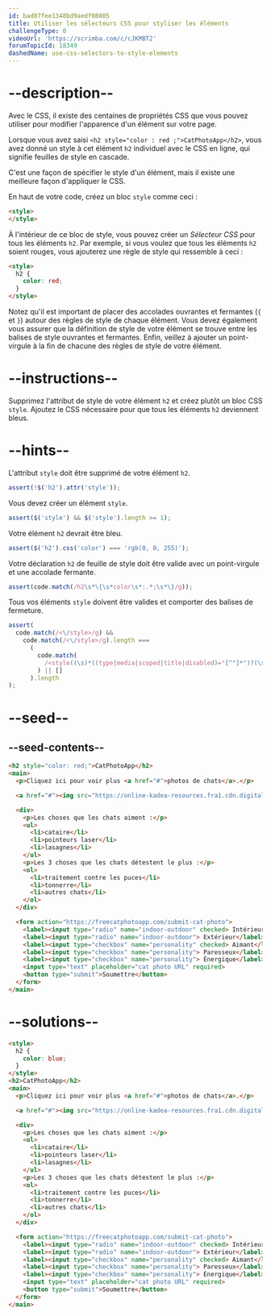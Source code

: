 ```yaml
---
id: bad87fee1348bd9aedf08805
title: Utiliser les sélecteurs CSS pour styliser les éléments
challengeType: 0
videoUrl: 'https://scrimba.com/c/cJKMBT2'
forumTopicId: 18349
dashedName: use-css-selectors-to-style-elements
---
```


# --description--

Avec le CSS, il existe des centaines de propriétés CSS que vous pouvez utiliser pour modifier l'apparence d'un élément sur votre page.

Lorsque vous avez saisi `<h2 style="color : red ;">CatPhotoApp</h2>`, vous avez donné un style à cet élément `h2` individuel avec le CSS en ligne, qui signifie feuilles de style en cascade.

C'est une façon de spécifier le style d'un élément, mais il existe une meilleure façon d'appliquer le CSS.

En haut de votre code, créez un bloc `style` comme ceci :

```html
<style>
</style>
```

À l'intérieur de ce bloc de style, vous pouvez créer un <dfn>Sélecteur CSS</dfn> pour tous les éléments `h2`. Par exemple, si vous voulez que tous les éléments `h2` soient rouges, vous ajouterez une règle de style qui ressemble à ceci :

```html
<style>
  h2 {
    color: red;
  }
</style>
```

Notez qu'il est important de placer des accolades ouvrantes et fermantes (`{` et `}`) autour des règles de style de chaque élément. Vous devez également vous assurer que la définition de style de votre élément se trouve entre les balises de style ouvrantes et fermantes. Enfin, veillez à ajouter un point-virgule à la fin de chacune des règles de style de votre élément.

# --instructions--

Supprimez l'attribut de style de votre élément `h2` et créez plutôt un bloc CSS `style`. Ajoutez le CSS nécessaire pour que tous les éléments `h2` deviennent bleus.

# --hints--

L'attribut `style` doit être supprimé de votre élément `h2`.

```js
assert(!$('h2').attr('style'));
```

Vous devez créer un élément `style`.

```js
assert($('style') && $('style').length >= 1);
```

Votre élément `h2` devrait être bleu.

```js
assert($('h2').css('color') === 'rgb(0, 0, 255)');
```

Votre déclaration `h2` de feuille de style doit être valide avec un point-virgule et une accolade fermante.

```js
assert(code.match(/h2\s*\{\s*color\s*:.*;\s*\}/g));
```

Tous vos éléments `style` doivent être valides et comporter des balises de fermeture.

```js
assert(
  code.match(/<\/style>/g) &&
    code.match(/<\/style>/g).length ===
      (
        code.match(
          /<style((\s)*((type|media|scoped|title|disabled)="[^"]*")?(\s)*)*>/g
        ) || []
      ).length
);
```

# --seed--

## --seed-contents--

```html
<h2 style="color: red;">CatPhotoApp</h2>
<main>
  <p>Cliquez ici pour voir plus <a href="#">photos de chats</a>.</p>

  <a href="#"><img src="https://online-kadea-resources.fra1.cdn.digitaloceanspaces.com/challenges-resources/relaxing-cat.jpg" alt="Un joli chat orange couché sur le dos."></a>

  <div>
    <p>Les choses que les chats aiment :</p>
    <ul>
      <li>cataire</li>
      <li>pointeurs laser</li>
      <li>lasagnes</li>
    </ul>
    <p>Les 3 choses que les chats détestent le plus :</p>
    <ol>
      <li>traitement contre les puces</li>
      <li>tonnerre</li>
      <li>autres chats</li>
    </ol>
  </div>

  <form action="https://freecatphotoapp.com/submit-cat-photo">
    <label><input type="radio" name="indoor-outdoor" checked> Intérieur</label>
    <label><input type="radio" name="indoor-outdoor"> Extérieur</label><br>
    <label><input type="checkbox" name="personality" checked> Aimant</label>
    <label><input type="checkbox" name="personality"> Paresseux</label>
    <label><input type="checkbox" name="personality"> Énergique</label><br>
    <input type="text" placeholder="cat photo URL" required>
    <button type="submit">Soumettre</button>
  </form>
</main>
```

# --solutions--

```html
<style>
  h2 {
    color: blue;
  }
</style>
<h2>CatPhotoApp</h2>
<main>
  <p>Cliquez ici pour voir plus <a href="#">photos de chats</a>.</p>

  <a href="#"><img src="https://online-kadea-resources.fra1.cdn.digitaloceanspaces.com/challenges-resources/relaxing-cat.jpg" alt="Un joli chat orange couché sur le dos."></a>

  <div>
    <p>Les choses que les chats aiment :</p>
    <ul>
      <li>cataire</li>
      <li>pointeurs laser</li>
      <li>lasagnes</li>
    </ul>
    <p>Les 3 choses que les chats détestent le plus :</p>
    <ol>
      <li>traitement contre les puces</li>
      <li>tonnerre</li>
      <li>autres chats</li>
    </ol>
  </div>

  <form action="https://freecatphotoapp.com/submit-cat-photo">
    <label><input type="radio" name="indoor-outdoor" checked> Intérieur</label>
    <label><input type="radio" name="indoor-outdoor"> Extérieur</label><br>
    <label><input type="checkbox" name="personality" checked> Aimant</label>
    <label><input type="checkbox" name="personality"> Paresseux</label>
    <label><input type="checkbox" name="personality"> Énergique</label><br>
    <input type="text" placeholder="cat photo URL" required>
    <button type="submit">Soumettre</button>
  </form>
</main>
```
